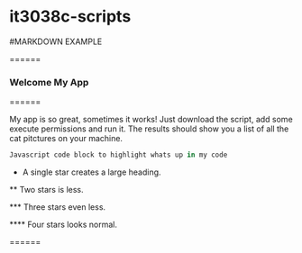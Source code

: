 # it3038c-scripts
#MARKDOWN EXAMPLE

======

### Welcome My App

======

My app is so great, sometimes it works! Just download the script, add some execute permissions and run it. The results should show you a list of all the cat pitctures on your machine.

```javascript
Javascript code block to highlight whats up in my code
```

* A single star creates a large heading.

** Two stars is less.

*** Three stars even less.

**** Four stars looks normal.

======
